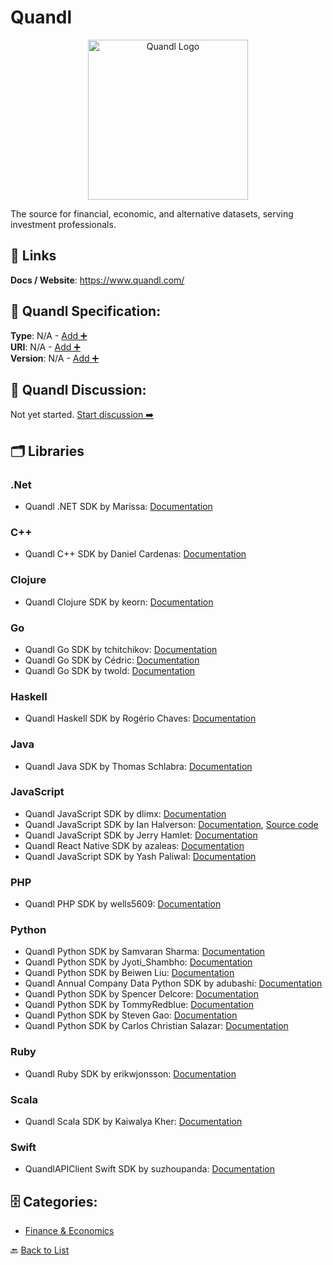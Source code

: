 # Quandl
<p align="center">
    <img width="256" src="https://raw.githubusercontent.com/apis-list/apis-list/main/apis/quandl/logo_256x256.png" alt="Quandl Logo"/>
</p>
The source for financial, economic, and alternative datasets, serving investment professionals.

##  🔗 Links
**Docs / Website**: https://www.quandl.com/

## 🧬 Quandl Specification:
**Type**: N/A - [Add ➕](https://github.com/apis-list/apis-list/edit/main/apis/quandl/quandl.yaml)  
**URI**: N/A - [Add ➕](https://github.com/apis-list/apis-list/edit/main/apis/quandl/quandl.yaml)  
**Version**: N/A - [Add ➕](https://github.com/apis-list/apis-list/edit/main/apis/quandl/quandl.yaml)

## 💬 Quandl Discussion:
Not yet started. [Start discussion ➡️](https://github.com/apis-list/apis-list/discussions/new)

## 🗂️ Libraries
### .Net
- Quandl .NET SDK by Marissa: [Documentation](https://github.com/paranoidTwitch/DotNetConnect.Quandl)
### C++
- Quandl C++ SDK by Daniel Cardenas: [Documentation](https://github.com/danielcardeenas/quandl-cpp)
### Clojure
- Quandl Clojure SDK by keorn: [Documentation](https://github.com/keorn/clj-quandl-api)
### Go
- Quandl Go SDK by tchitchikov: [Documentation](https://github.com/tchitchikov/instant_cocoa)
- Quandl Go SDK by Cédric: [Documentation](https://github.com/cedricmar/go-quandl)
- Quandl Go SDK by twold: [Documentation](https://github.com/twold/go-quandl)
### Haskell
- Quandl Haskell SDK by Rogério Chaves: [Documentation](https://github.com/rogeriochaves/quandl-downloader)
### Java
- Quandl Java SDK by Thomas Schlabra: [Documentation](https://github.com/TexanBackpacker/securities-data-calculator)
### JavaScript
- Quandl JavaScript SDK by dlimx: [Documentation](https://github.com/dlimx/stock-vis)
- Quandl JavaScript SDK by Ian Halverson: [Documentation](https://github.com/IDHalverson/quandl-eod-helper), [Source code](https://www.npmjs.com/package/quandl-eod-helper)
- Quandl JavaScript SDK by Jerry Hamlet: [Documentation](https://github.com/jhamlet/quandler)
- Quandl React Native SDK by azaleas: [Documentation](https://github.com/azaleas/react-native-stockticker)
- Quandl JavaScript SDK by Yash Paliwal: [Documentation](https://github.com/ypaliwal/quandlVisualizer)
### PHP
- Quandl PHP SDK by wells5609: [Documentation](https://github.com/wells5609/Quandl-PHP)
### Python
- Quandl Python SDK by Samvaran Sharma: [Documentation](https://github.com/samvaran/historical_stock_data)
- Quandl Python SDK by Jyoti_Shambho: [Documentation](https://github.com/JSidh/legendary-ttf)
- Quandl Python SDK by Beiwen Liu: [Documentation](https://github.com/BeiwenLiu/StockUp)
- Quandl Annual Company Data Python SDK by adubashi: [Documentation](https://github.com/adubashi/annualCompanyData)
- Quandl Python SDK by Spencer Delcore: [Documentation](https://github.com/sdelcore/quandl-retriever)
- Quandl Python SDK by TommyRedblue: [Documentation](https://github.com/TommyRedblue/quandl_viewer)
- Quandl Python SDK by Steven Gao: [Documentation](https://github.com/stevenlusonggao/Quandl-Python-API-Wrapper)
- Quandl Python SDK by Carlos Christian Salazar: [Documentation](https://github.com/ccsalazar/quandl-api)
### Ruby
- Quandl Ruby SDK by erikwjonsson: [Documentation](https://github.com/erikwjonsson/quandl_api_client)
### Scala
- Quandl Scala SDK by Kaiwalya Kher: [Documentation](https://github.com/kaiwalya/scandl)
### Swift
- QuandlAPIClient Swift SDK by suzhoupanda: [Documentation](https://github.com/suzhoupanda/QuandlAPIClient)


## 🗄️ Categories:
- [Finance & Economics](https://github.com/apis-list/apis-list#finance--economics-)

🔙  [Back to List](https://github.com/apis-list/apis-list)
